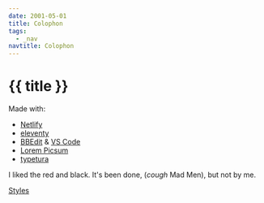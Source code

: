 ```yaml
---
date: 2001-05-01
title: Colophon
tags:
  - _nav
navtitle: Colophon
---
```

# {{ title }}


Made with:

- [Netlify][]
- [eleventy][Eleventy]
- [BBEdit][] & [VS Code]
- [Lorem Picsum][]
- [typetura][]

I liked the red and black. It's been done,
(_cough_ Mad Men),
but not by me.

[Styles](../stylesheet/)


[VS Code]: https://code.visualstudio.com/
[BBEdit]: https://www.barebones.com/products/bbedit/
[Eleventy]: https://www.11ty.io/
[eleventy base blog]: https://github.com/11ty/eleventy-base-blog
[Netlify]: https://netlify.com
[Typekit]: https://typekit.com
[kabel]: https://www.monotype.com/resources/font-stories/neue-kabel-reshaping-a-lost-classic/
[Lorem Picsum]: https://picsum.photos/
[typetura]: https://github.com/typetura/typetura.js
